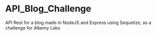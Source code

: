 # API_Blog_Challenge
API Rest for a blog made in NodeJS and Express using Sequelize, as a challenge for Alkemy Labs
